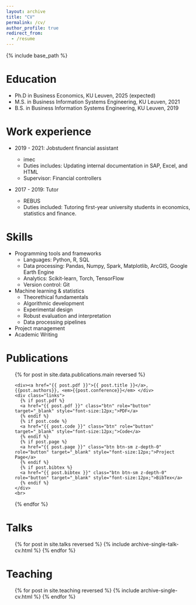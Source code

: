 ```yaml
---
layout: archive
title: "CV"
permalink: /cv/
author_profile: true
redirect_from:
  - /resume
---
```


{% include base_path %}

Education
======
* Ph.D in Business Economics, KU Leuven, 2025 (expected)
* M.S. in Business Information Systems Engineering, KU Leuven, 2021
* B.S. in Business Information Systems Engineering, KU Leuven, 2019

Work experience
======
* 2019 - 2021: Jobstudent financial assistant
  * imec
  * Duties includes: Updating internal documentation in SAP, Excel, and HTML
  * Supervisor: Financial controllers

* 2017 - 2019: Tutor
  * REBUS
  * Duties included: Tutoring first-year university students in economics, statistics and finance.


  
Skills
======
* Programming tools and frameworks
  * Languages: Python, R, SQL
  * Data processing: Pandas, Numpy, Spark, Matplotlib, ArcGIS, Google Earth Engine
  * Analytics: Scikit-learn, Torch, TensorFlow
  * Version control: Git
* Machine learning & statistics
  * Theorethical fundamentals
  * Algorithmic development
  * Experimental design
  * Robust evaluation and interpretation
  * Data processing pipelines
* Project management
* Academic Writing 
  

Publications
======
  <ul>{% for post in site.data.publications.main reversed %} 
    
    <div><a href="{{ post.pdf }}">{{ post.title }}</a>, {{post.authors}}, <em>{{post.conference}}</em> </div>
    <div class="links">
      {% if post.pdf %} 
      <a href="{{ post.pdf }}" class="btn" role="button" target="_blank" style="font-size:12px;">PDF</a>
      {% endif %}
      {% if post.code %} 
      <a href="{{ post.code }}" class="btn" role="button" target="_blank" style="font-size:12px;">Code</a>
      {% endif %}
      {% if post.page %} 
      <a href="{{ post.page }}" class="btn btn-sm z-depth-0" role="button" target="_blank" style="font-size:12px;">Project Page</a>
      {% endif %}
      {% if post.bibtex %} 
      <a href="{{ post.bibtex }}" class="btn btn-sm z-depth-0" role="button" target="_blank" style="font-size:12px;">BibTex</a>
      {% endif %}
    </div>
    <br>
  {% endfor %}</ul>

  
Talks
======
  <ul>{% for post in site.talks reversed %}
    {% include archive-single-talk-cv.html  %}
  {% endfor %}</ul>
  
Teaching
======
  <ul>{% for post in site.teaching reversed %}
    {% include archive-single-cv.html %}
  {% endfor %}</ul>
  
